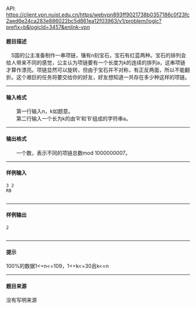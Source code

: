 API: https://client.vpn.nuist.edu.cn/https/webvpn893ff9021738b0357186c0f23fc2aed6e24ca283e886022bc5d861ea12f03963/v1/problem/logic?prefix=b&logicId=3457&enlink-vpn

#### 题目描述

　S国的公主准备制作一串项链，镶有n刻宝石，宝石有红蓝两种。宝石的排列会给人带来不同的感觉，公主认为项链要有一个长度为k的连续的排列a，这串项链才算作漂亮。项链显然可以旋转，但由于宝石并不对称，有正反两面，所以不能翻折。这个艰巨的任务将要交给你的好友，好友想知道一共存在多少种这样的项链。  

---

#### 输入格式

　　第一行输入n，k如题意。  
　　第二行输入一个长为k的由’R’和’B’组成的字符串a。  

---

#### 输出格式

　　一个数，表示不同的项链总数mod 1000000007。  

---

#### 样例输入
```
3 2
RB


```

---

#### 样例输出
```
2


```

---

#### 提示

100%的数据1<=n<=109，1<=k<=30且k<=n

---

#### 题目来源

没有写明来源